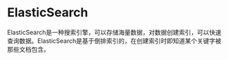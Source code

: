# ElasticSearch
ElasticSearch是一种搜索引擎，可以存储海量数据，对数据创建索引，可以快速查询数据。ElasticSearch是基于倒排索引的，在创建索引时即知道某个关键字被那些文档包含。